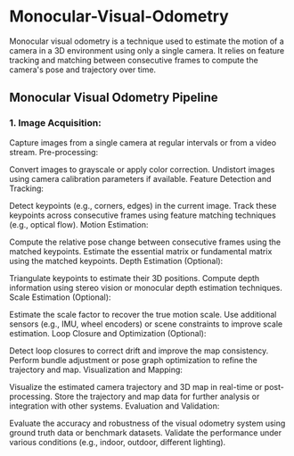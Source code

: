 # Monocular-Visual-Odometry
Monocular visual odometry is a technique used to estimate the motion of a camera in a 3D environment using only a single camera. It relies on feature tracking and matching between consecutive frames to compute the camera's pose and trajectory over time.

## Monocular Visual Odometry Pipeline
### 1. Image Acquisition:

Capture images from a single camera at regular intervals or from a video stream.
Pre-processing:

Convert images to grayscale or apply color correction.
Undistort images using camera calibration parameters if available.
Feature Detection and Tracking:

Detect keypoints (e.g., corners, edges) in the current image.
Track these keypoints across consecutive frames using feature matching techniques (e.g., optical flow).
Motion Estimation:

Compute the relative pose change between consecutive frames using the matched keypoints.
Estimate the essential matrix or fundamental matrix using the matched keypoints.
Depth Estimation (Optional):

Triangulate keypoints to estimate their 3D positions.
Compute depth information using stereo vision or monocular depth estimation techniques.
Scale Estimation (Optional):

Estimate the scale factor to recover the true motion scale.
Use additional sensors (e.g., IMU, wheel encoders) or scene constraints to improve scale estimation.
Loop Closure and Optimization (Optional):

Detect loop closures to correct drift and improve the map consistency.
Perform bundle adjustment or pose graph optimization to refine the trajectory and map.
Visualization and Mapping:

Visualize the estimated camera trajectory and 3D map in real-time or post-processing.
Store the trajectory and map data for further analysis or integration with other systems.
Evaluation and Validation:

Evaluate the accuracy and robustness of the visual odometry system using ground truth data or benchmark datasets.
Validate the performance under various conditions (e.g., indoor, outdoor, different lighting).
